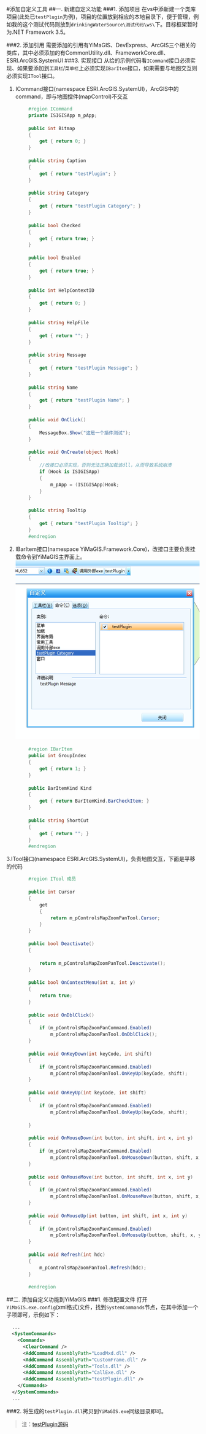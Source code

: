 #添加自定义工具
##一. 新建自定义功能
###1. 添加项目
在vs中添新建一个类库项目(此处已`testPlugin`为例)，项目的位置放到相应的本地目录下，便于管理，例如我的这个测试代码则放到`drinkingWaterSource\测试代码\ws\`下。目标框架暂时为.NET Framework 3.5。

###2. 添加引用
需要添加的引用有YiMaGIS、DevExpress、ArcGIS三个相关的类库，其中必须添加的有CommonUtility.dll、FrameworkCore.dll、ESRI.ArcGIS.SystemUI
###3. 实现接口
从给的示例代码看`ICommand`接口必须实现、如果要添加到`工具栏`/`菜单栏`上必须实现`IBarItem`接口，如果需要与地图交互则必须实现`ITool`接口。

1. ICommand接口(namespace ESRI.ArcGIS.SystemUI)，ArcGIS中的command，即与地图控件(mapControl)不交互
```C#
        #region ICommand
        private ISIGISApp m_pApp;

        public int Bitmap
        {
            get { return 0; }
        }

        public string Caption
        {
            get { return "testPlugin"; }
        }

        public string Category
        {
            get { return "testPlugin Category"; }
        }

        public bool Checked
        {
            get { return true; }
        }

        public bool Enabled
        {
            get { return true; }
        }

        public int HelpContextID
        {
            get { return 0; }
        }

        public string HelpFile
        {
            get { return ""; }
        }

        public string Message
        {
            get { return "testPlugin Message"; }
        }

        public string Name
        {
            get { return "testPlugin Name"; }
        }

        public void OnClick()
        {
            MessageBox.Show("这是一个插件测试");
        }

        public void OnCreate(object Hook)
        {
            //改接口必须实现，否则无法正确加载该dll，从而导致系统崩溃
            if (Hook is ISIGISApp)
            {
                m_pApp = (ISIGISApp)Hook;
            }
        }

        public string Tooltip
        {
            get { return "testPlugin Tooltip"; }
        }
        #endregion
```
2. IBarItem接口(namespace YiMaGIS.Framework.Core)，改接口主要负责挂载命令到YiMaGIS主界面上。
![](./img/自定义命令.jpg)
```C#
        #region IBarItem
        public int GroupIndex
        {
            get { return 1; }
        }

        public BarItemKind Kind
        {
            get { return BarItemKind.BarCheckItem; }
        }

        public string ShortCut
        {
            get { return ""; }
        }
        #endregion
```
3.ITool接口(namespace ESRI.ArcGIS.SystemUI)，负责地图交互，下面是平移的代码
```C#
        #region ITool 成员

        public int Cursor
        {
            get
            {
                return m_pControlsMapZoomPanTool.Cursor;
            }
        }

        public bool Deactivate()
        {

            return m_pControlsMapZoomPanTool.Deactivate();
        }

        public bool OnContextMenu(int x, int y)
        {
            return true;
        }

        public void OnDblClick()
        {
            if (m_pControlsMapZoomPanCommand.Enabled)
                m_pControlsMapZoomPanTool.OnDblClick();
        }

        public void OnKeyDown(int keyCode, int shift)
        {
            if (m_pControlsMapZoomPanCommand.Enabled)
                m_pControlsMapZoomPanTool.OnKeyUp(keyCode, shift);
        }

        public void OnKeyUp(int keyCode, int shift)
        {
            if (m_pControlsMapZoomPanCommand.Enabled)
                m_pControlsMapZoomPanTool.OnKeyUp(keyCode, shift);

        }

        public void OnMouseDown(int button, int shift, int x, int y)
        {
            if (m_pControlsMapZoomPanCommand.Enabled)
                m_pControlsMapZoomPanTool.OnMouseDown(button, shift, x, y);
        }

        public void OnMouseMove(int button, int shift, int x, int y)
        {
            if (m_pControlsMapZoomPanCommand.Enabled)
                m_pControlsMapZoomPanTool.OnMouseMove(button, shift, x, y);
        }

        public void OnMouseUp(int button, int shift, int x, int y)
        {
            if (m_pControlsMapZoomPanCommand.Enabled)
                m_pControlsMapZoomPanTool.OnMouseUp(button, shift, x, y);
        }

        public void Refresh(int hdc)
        {
            m_pControlsMapZoomPanTool.Refresh(hdc);
        }

        #endregion
```
##二. 添加自定义功能到YiMaGIS
###1. 修改配置文件
打开`YiMaGIS.exe.config`(xml格式)文件，找到`SystemCommands`节点，在其中添加一个子项即可，示例如下：
```xml
  ...
  <SystemCommands>
    <Commands>
      <ClearCommand />
      <AddCommand AssemblyPath="LoadMxd.dll" />
      <AddCommand AssemblyPath="CustomFrame.dll" />
      <AddCommand AssemblyPath="Tools.dll" />
      <AddCommand AssemblyPath="CallExe.dll" />
      <AddCommand AssemblyPath="testPlugin.dll" />
    </Commands>
  </SystemCommands>
  ...
```
###2. 将生成的`testPlugin.dll`拷贝到`YiMaGIS.exe`同级目录即可。

>注：[testPlugin源码](./source-code/testPlugin)